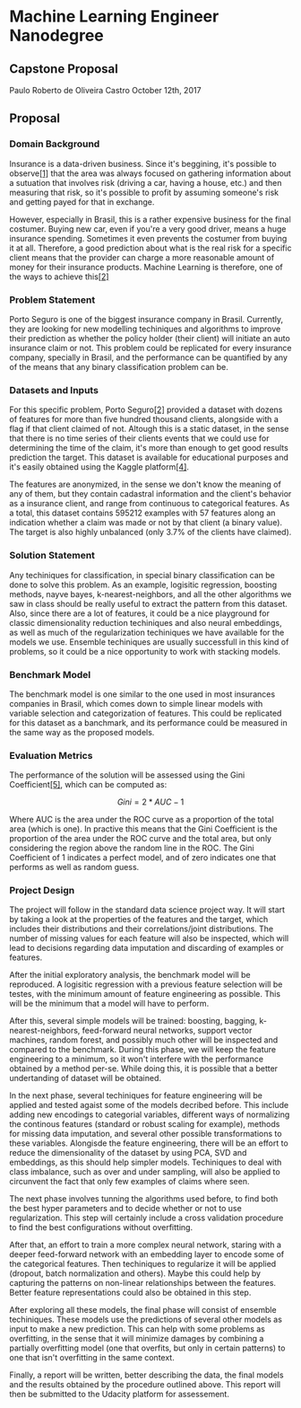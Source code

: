 # Machine Learning Engineer Nanodegree
## Capstone Proposal
Paulo Roberto de Oliveira Castro
October 12th, 2017

## Proposal

### Domain Background

Insurance is a data-driven business. Since it's beggining, it's possible to observe[[1]](https://web.archive.org/web/20060724173339/http://www.wiley.co.uk/eoas/pdfs/TAH012-.pdf) that the area was always focused on gathering information about a sutuation that involves risk (driving a car, having a house, etc.) and then measuring that risk, so it's possible to profit by assuming someone's risk and getting payed for that in exchange.

However, especially in Brasil, this is a rather expensive business for the final costumer. Buying new car, even if you're a very good driver, means a huge insurance spending. Sometimes it even prevents the costumer from buying it at all. Therefore, a good prediction about what is the real risk for a specific client means that the provider can charge a more reasonable amount of money for their insurance products. Machine Learning is therefore, one of the ways to achieve this[[2]](http://www.tandfonline.com/doi/full/10.1080/1331677X.2016.1175729)

### Problem Statement

Porto Seguro is one of the biggest insurance company in Brasil. Currently, they are looking for new modelling techiniques and algorithms to improve their prediction as whether the policy holder (their client) will initiate an auto insurance claim or not. This problem could be replicated for every insurance company, specially in Brasil, and the performance can be quantified by any of the means that any binary classification problem can be.

### Datasets and Inputs

For this specific problem, Porto Seguro[[2]](https://www.portoseguro.com.br/) provided a dataset with dozens of features for more than five hundred thousand clients, alongside with a flag if that client claimed of not. Altough this is a static dataset, in the sense that there is no time series of their clients events that we could use for determining the time of the claim, it's more than enough to get good results prediction the target. This dataset is available for educational purposes and it's easily obtained using the Kaggle platform[[4]](https://www.kaggle.com/c/porto-seguro-safe-driver-prediction/download/train.7z).

The features are anonymized, in the sense we don't know the meaning of any of them, but they contain cadastral information and the client's behavior as a insurance client, and range from continuous to categorical features. As a total, this dataset contains 595212 examples with 57 features along an indication whether a claim was made or not by that client (a binary value). The target is also highly unbalanced (only 3.7% of the clients have claimed).

### Solution Statement

Any techiniques for classification, in special binary classification can be done to solve this problem. As an example, logisitic regression, boosting methods, nayve bayes, k-nearest-neighbors, and all the other algorithms we saw in class should be really useful to extract the pattern from this dataset. Also, since there are a lot of features, it could be a nice playground for classic dimensionality reduction techiniques and also neural embeddings, as well as much of the regularization techiniques we have available for the models we use. Ensemble techiniques are usually successfull in this kind of problems, so it could be a nice opportunity to work with stacking models.

### Benchmark Model

The benchmark model is one similar to the one used in most insurances companies in Brasil, which comes down to simple linear models with variable selection and categorization of features. This could be replicated for this dataset as a banchmark, and its performance could be measured in the same way as the proposed models.

### Evaluation Metrics
The performance of the solution will be assessed using the Gini Coefficient[[5]](https://en.wikipedia.org/wiki/Gini_coefficient), which can be computed as:

$$Gini = 2*AUC - 1$$

Where AUC is the area under the ROC curve as a proportion of the total area (which is one). In practive this means that the Gini Coefficient is the proportion of the area under the ROC curve and the total area, but only considering the region above the random line in the ROC. The Gini Coefficient of 1 indicates a perfect model, and of zero indicates one that performs as well as random guess.

### Project Design

The project will follow in the standard data science project way. It will start by taking a look at the properties of the features and the target, which includes their distributions and their correlations/joint distributions. The number of missing values for each feature will also be inspected, which will lead to decisions regarding data imputation and discarding of examples or features.

After the initial exploratory analysis, the benchmark model will be reproduced. A logisitic regression with a previous feature selection will be testes, with the minimum amount of feature engineering as possible. This will be the minimum that a model will have to perform.

After this, several simple models will be trained: boosting, bagging, k-nearest-neighbors, feed-forward neural networks, support vector machines, random forest, and possibly much other will be inspected and compared to the benchmark. During this phase, we will keep the feature engineering to a minimum, so it won't interfere with the performance obtained by a method per-se. While doing this, it is possible that a better undertanding of dataset will be obtained.

In the next phase, several techiniques for feature engineering will be applied and tested agaist some of the models decribed before. This include adding new encodings to categorial variables, different ways of normalizing the continous features (standard or robust scaling for example), methods for missing data imputation, and several other possible transformations to these variables. Alongisde the feature engineering, there will be an effort to reduce the dimensionality of the dataset by using PCA, SVD and embeddings, as this should help simpler models. Techiniques to deal with class imbalance, such as over and under sampling, will also be applied to circunvent the fact that only few examples of claims where seen.

The next phase involves tunning the algorithms used before, to find both the best hyper parameters and to decide whether or not to use regularization. This step will certainly include a cross validation procedure to find the best configurations without overfitting.

After that, an effort to train a more complex neural network, staring with a deeper feed-forward network with an embedding layer to encode some of the categorical features. Then techiniques to regularize it will be applied (dropout, batch normalization and others). Maybe this could help by capturing the patterns on non-linear relationships between the features. Better feature representations could also be obtained in this step.

After exploring all these models, the final phase will consist of ensemble techiniques. These models use the predictions of several other models as input to make a new prediction. This can help with some problems as overfitting, in the sense that it will minimize damages by combining a partially overfitting model (one that overfits, but only in certain patterns) to one that isn't overfitting in the same context.

Finally, a report will be written, better describing the data, the final models and the results obtained by the procedure outlined above. This report will then be submitted to the Udacity platform for assessement.
